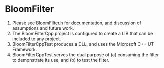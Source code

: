 # BloomFilter

1) Please see BloomFilter.h for documentation, and discussion of assumptions and future work.
2) The BloomFilterCpp project is configured to create a LIB that can be included to any project.
3) BloomFilterCppTest produces a DLL, and uses the Microsoft C++ UT Framework.
4) BloomFilterCppTest serves the dual purpose of (a) consuming the filter to demonstrate its use, and (b) to test the filter.
